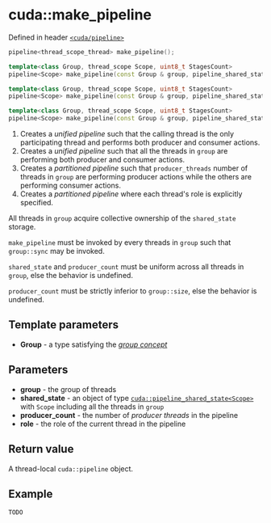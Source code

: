# cuda::**make_pipeline**

Defined in header [`<cuda/pipeline>`](../headers/pipeline.md)

```c++
pipeline<thread_scope_thread> make_pipeline();                                                                                       // (1)

template<class Group, thread_scope Scope, uint8_t StagesCount>
pipeline<Scope> make_pipeline(const Group & group, pipeline_shared_state<Scope, StagesCount> * shared_state);                        // (2)

template<class Group, thread_scope Scope, uint8_t StagesCount>
pipeline<Scope> make_pipeline(const Group & group, pipeline_shared_state<Scope, StagesCount> * shared_state, size_t producer_count); // (3)

template<class Group, thread_scope Scope, uint8_t StagesCount>
pipeline<Scope> make_pipeline(const Group & group, pipeline_shared_state<Scope, StagesCount> * shared_state, pipeline_role role);    // (4)
```

1. Creates a _unified pipeline_ such that the calling thread is the only participating thread and performs both producer and consumer actions.
2. Creates a _unified pipeline_ such that all the threads in `group` are performing both producer and consumer actions.
3. Creates a _partitioned pipeline_ such that `producer_threads` number of threads in `group` are performing producer actions while the others
   are performing consumer actions. 
4. Creates a _partitioned pipeline_ where each thread's role is explicitly specified.

All threads in `group` acquire collective ownership of the `shared_state` storage.

`make_pipeline` must be invoked by every threads in `group` such that `group::sync` may be invoked.

`shared_state` and `producer_count` must be uniform across all threads in `group`, else the behavior is undefined.

`producer_count` must be strictly inferior to `group::size`, else the behavior is undefined.

## Template parameters

* **Group** - a type satisfying the [_group concept_](http://LINK-TODO)

## Parameters

* **group** - the group of threads
* **shared_state** - an object of type [`cuda::pipeline_shared_state<Scope>`](./pipeline_shared_state.md) with `Scope` including all the threads in `group` 
* **producer_count** - the number of _producer threads_ in the pipeline
* **role** - the role of the current thread in the pipeline

## Return value

A thread-local `cuda::pipeline` object.

## Example

```c++
TODO
```
